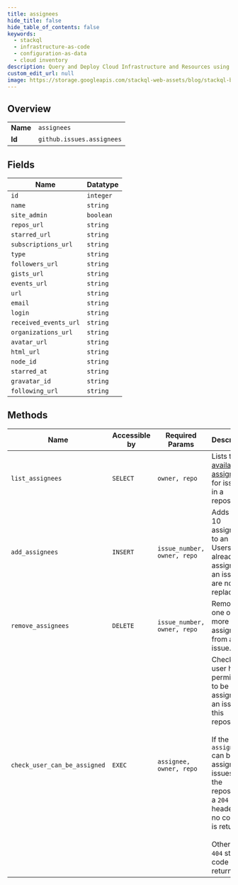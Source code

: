 ```yaml
---
title: assignees
hide_title: false
hide_table_of_contents: false
keywords:
  - stackql
  - infrastructure-as-code
  - configuration-as-data
  - cloud inventory
description: Query and Deploy Cloud Infrastructure and Resources using SQL
custom_edit_url: null
image: https://storage.googleapis.com/stackql-web-assets/blog/stackql-blog-post-featured-image.png
---
```

  
    

## Overview
<table><tbody>
<tr><td><b>Name</b></td><td><code>assignees</code></td></tr>
<tr><td><b>Id</b></td><td><code>github.issues.assignees</code></td></tr>
</tbody></table>

## Fields
| Name | Datatype |
| ---- | -------- |
| `id` | `integer` |
| `name` | `string` |
| `site_admin` | `boolean` |
| `repos_url` | `string` |
| `starred_url` | `string` |
| `subscriptions_url` | `string` |
| `type` | `string` |
| `followers_url` | `string` |
| `gists_url` | `string` |
| `events_url` | `string` |
| `url` | `string` |
| `email` | `string` |
| `login` | `string` |
| `received_events_url` | `string` |
| `organizations_url` | `string` |
| `avatar_url` | `string` |
| `html_url` | `string` |
| `node_id` | `string` |
| `starred_at` | `string` |
| `gravatar_id` | `string` |
| `following_url` | `string` |
## Methods
| Name | Accessible by | Required Params | Description |
| ---- | ------------- | --------------- | ----------- |
| `list_assignees` | `SELECT` | `owner, repo` | Lists the [available assignees](https://docs.github.com/articles/assigning-issues-and-pull-requests-to-other-github-users/) for issues in a repository. |
| `add_assignees` | `INSERT` | `issue_number, owner, repo` | Adds up to 10 assignees to an issue. Users already assigned to an issue are not replaced. |
| `remove_assignees` | `DELETE` | `issue_number, owner, repo` | Removes one or more assignees from an issue. |
| `check_user_can_be_assigned` | `EXEC` | `assignee, owner, repo` | Checks if a user has permission to be assigned to an issue in this repository.<br /><br />If the `assignee` can be assigned to issues in the repository, a `204` header with no content is returned.<br /><br />Otherwise a `404` status code is returned. |
